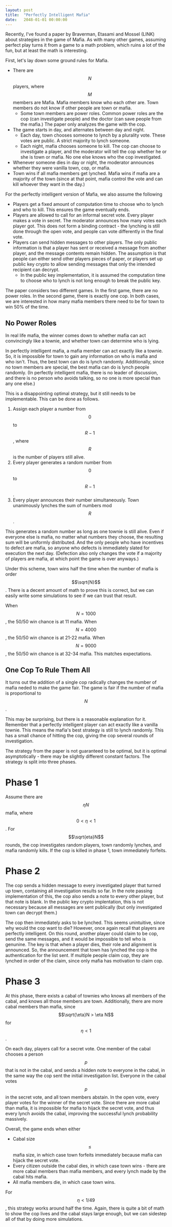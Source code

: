 ```yaml
---
layout: post
title:  "Perfectly Intelligent Mafia"
date:   2048-01-01 00:00:00
---
```


Recently, I've found a paper by Braverman, Etasami and Mossel (LINK) about
strategies in the game of Mafia. As with many other games, assuming perfect
play turns it from a game to a math problem, which ruins a lot of the fun,
but at least the math is interesting.

First, let's lay down some ground rules for Mafia.

- There are $$N$$ players, where $$M$$ members are Mafia. Mafia members
know who each other are. Town members do not know if other people are town
or mafia.
    - Some town members are power roles. Common power roles are the cop
    (can investigate people) and the doctor (can save people from the mafia.)
    The paper only analyzes the game with the cop.
- The game starts in day, and alternates between day and night.
    - Each day, town chooses someone to lynch by a plurality vote. These votes
    are public. A strict majority to lynch someone.
    - Each night, mafia chooses someone to kill. The cop can choose to investigate
    a player, and the moderator will tell the cop whether he or she is town
    or mafia. No one else knows who the cop investigated.
- Whenever someone dies in day or night, the moderator announces whether they
were vanilla town, cop, or mafia.
- Town wins if all mafia members get lynched. Mafia wins if mafia are a majority
of the town (since at that point, mafia control the vote and can kill whoever
they want in the day.)

For the perfectly intelligent version of Mafia, we also assume the following
- Players get a fixed amount of computation time to choose who to lynch and who
to kill. This ensures the game eventually ends.
- Players are allowed to call for an informal secret vote. Every player makes
a vote in secret. The moderator announces how many votes each player got.
This does not form a binding contract - the lynching is still done through
the open vote, and people can vote differently in the final vote.
- Players can send hidden messages to other players. The only public information
is that a player has sent or received a message from another player, and the message
contents remain hidden. The assumption is that people can either send other
players pieces of paper, or players set up public key crypto to allow sending
messages that only the intended recipient can decrypt.
    - In the public key implementation, it is assumed the computation time
    to choose who to lynch is not long enough to break the public key.

The paper considers two different games. In the first game, there are no
power roles. In the second game, there is exactly one cop.
In both cases, we are
interested in how many mafia members there need to be for town to win 50% of the time.

No Power Roles
----------------

In real life mafia, the winner comes down to whether mafia can act convincingly like a townie,
and whether town can determine who is lying.

In perfectly intelligent mafia, a mafia member can act exactly like a townie. So,
it is impossible for town to gain any information on who is mafia and who isn't.
Thus, the best town can do is lynch randomly. Additionally, since no town members
are special, the best mafia can do is lynch people randomly. (In perfectly
intelligent mafia, there is no leader of discussion, and there is no person
who avoids talking, so no one is more special than any one else.)

This is a disappointing optimal strategy, but it still needs to be implementable.
This can be done as follows.

1. Assign each player a number from $$0$$ to $$R-1$$, where $$R$$ is the number
of players still alive.
2. Every player generates a random number from $$0$$ to $$R-1$$.
3. Every player announces their number simultaneously. Town unanimously lynches
the sum of numbers mod $$R$$.

This generates a random number as long as one townie is still alive. Even if everyone
else is mafia, no matter what numbers they choose, the resulting sum will be
uniformly distributed. And the only people who have incentives to defect are
mafia, so anyone who defects is immediately slated for execution the next day.
(Defection also only changes the vote if a majority of players are mafia, at
which point the game is over anyways.)

Under this scheme, town wins half the time when the number of mafia is
order $$\sqrt{N}$$. There is a decent amount of math to prove this is correct,
but we can easily write some simulations to see if we can trust that result.

When $$N = 1000$$, the 50/50 win chance is at 11 mafia. When $$N = 4000$$, the
50/50 win chance is at 21-22 mafia. When $$N = 9000$$, the 50/50 win chance is at
32-34 mafia. This matches expectations.


One Cop To Rule Them All
------------------------

It turns out the addition of a single cop radically changes the number of
mafia neded to make the game fair. The game is fair if the number of mafia
is proportional to $$N$$.

This may be surprising, but there is a reasonable explanation for it.
Remember that a perfectly intelligent player can act exactly like
a vanilla townie. This means the mafia's best strategy is still to lynch
randomly. This has a small chance of hitting the cop, giving the cop
several rounds of investigation.

The strategy from the paper is not guaranteed to be optimal, but
it is optimal asymptotically - there may be slightly different constant
factors. The strategy is split into three phases.

Phase 1
========
Assume there are $$\eta N$$ mafia, where $$0 < \eta < 1$$.
For $$\sqrt{eta}N$$ rounds, the cop investigates random players,
town randomly lynches, and mafia randomly kills. If the cop is killed
in phase 1, town immediately forfeits.

Phase 2
========
The cop sends a hidden message to every investigated player that turned up
town, containing all investigation results so far. In the note passing
implementation of this, the cop also sends a note to every other player,
but that note is blank. In the public key crypto implentation,
this is not necessary because all messages are sent publically (but only
investigated town can decrypt them.)

The cop then immediately asks to be lynched. This seems unintuitive, since
why would the cop want to die? However, once again recall that players
are perfectly intelligent. On this round, another player could claim to
be cop, send the same messages, and it would be impossible to tell who
is genunine. The key is that when a player dies, their role and
alignment is announced. So, the announcement that town has lynched
the cop is the authentication for the list sent. If multiple
people claim cop, they are lynched in order of the claim, since only
mafia has motivation to claim cop.

Phase 3
==========
At this phase, there exists a cabal of townies who knows all members
of the cabal, and knows all those members are town. Additionally, there
are more cabal members than mafia, since $$\sqrt{\eta}N > \eta N$$ for
$$\eta < 1$$.

On each day, players call for a secret vote. One member of the cabal chooses a person
$$p$$ that is not in the cabal, and sends a hidden note to everyone in the
cabal, in the same way the cop sent the initial investigation list.
Everyone in the cabal votes $$p$$ in the secret vote, and all town members
abstain. In the open vote, every player votes for the winner of the secret
vote. Since there are more cabal than mafia, it is impossible for mafia to
hijack the secret vote, and thus every lynch avoids the cabal, improving
the successful lynch probability massively.

Overall, the game ends when either
- Cabal size $$\le$$ mafia size, in which case town forfeits immediately because
mafia can hijack the secret vote.
- Every citizen outside the cabal dies, in which case town wins - there
are more cabal members than mafia members, and every lynch made by the cabal
hits mafia.
- All mafia members die, in which case town wins.

For $$\eta < 1/49$$, this strategy works around half the time. Again, there is
quite a bit of math to show the cop lives and the cabal stays large enough,
but we can sidestep all of that by doing more simulations.
